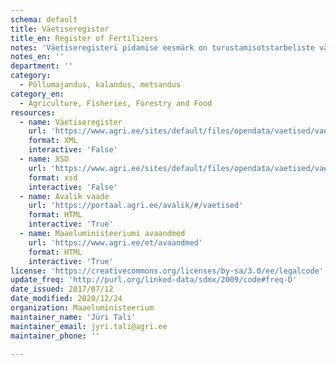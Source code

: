 ```yaml
---
schema: default
title: Väetiseregister
title_en: Register of Fertilizers
notes: 'Väetiseregisteri pidamise eesmärk on turustamisotstarbeliste väetiste ning väetiste käitlejate ja nende tegevusvaldkondade kohta andmete kogumine ja süstematiseerimine, et võimaldada ettevõtjate ja nende majandustegevuse üle arvestuse pidamist ning järelevalve teostamist. Registri vastutav töötleja on Maaeluministeerium ja volitatud töötleja on Põllumajandusamet.'
notes_en: ''
department: ''
category:
  - Põllumajandus, kalandus, metsandus
category_en:
  - Agriculture, Fisheries, Forestry and Food
resources:
  - name: Väetiseregister
    url: 'https://www.agri.ee/sites/default/files/opendata/vaetised/vaetised.xml'
    format: XML
    interactive: 'False'
  - name: XSD
    url: 'https://www.agri.ee/sites/default/files/opendata/vaetised/vaetised.xsd'
    format: xsd
    interactive: 'False'
  - name: Avalik vaade
    url: 'https://portaal.agri.ee/avalik/#/vaetised'
    format: HTML
    interactive: 'True'
  - name: Maaeluministeeriumi avaandmed
    url: 'https://www.agri.ee/et/avaandmed'
    format: HTML
    interactive: 'True'
license: 'https://creativecommons.org/licenses/by-sa/3.0/ee/legalcode'
update_freq: 'http://purl.org/linked-data/sdmx/2009/code#freq-D'
date_issued: 2017/07/12
date_modified: 2020/12/24
organization: Maaeluministeerium
maintainer_name: 'Jüri Tali'
maintainer_email: jyri.tali@agri.ee
maintainer_phone: ''

---
```

